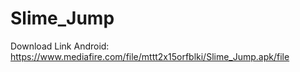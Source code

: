 # Slime_Jump
Download Link Android:
https://www.mediafire.com/file/mttt2x15orfblki/Slime_Jump.apk/file
